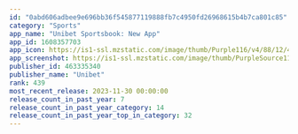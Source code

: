 ```yaml
---
id: "0abd606adbee9e696bb36f545877119888fb7c4950fd26968615b4b7ca801c85"
category: "Sports"
app_name: "Unibet Sportsbook: New App"
app_id: 1608357703
app_icon: https://is1-ssl.mzstatic.com/image/thumb/Purple116/v4/88/12/4c/88124cff-c7fc-511c-562f-ced633efcf0d/AppIcon-1x_U007emarketing-0-7-0-85-220.png/1024x1024bb.png
app_screenshot: https://is1-ssl.mzstatic.com/image/thumb/PurpleSource116/v4/69/06/bb/6906bbc8-b9be-a977-a99a-3f35d2a18b28/59d386ed-9ea8-4aca-a541-3c653770b8ca_UN-US-PA-State-2-Migration-iPhone6.5-sportsbook-frame-2-1242x2688.jpg/1242x2688bb.png
publisher_id: 463335340
publisher_name: "Unibet"
rank: 439
most_recent_release: 2023-11-30 00:00:00
release_count_in_past_year: 7
release_count_in_past_year_category: 14
release_count_in_past_year_top_in_category: 32
---
```

